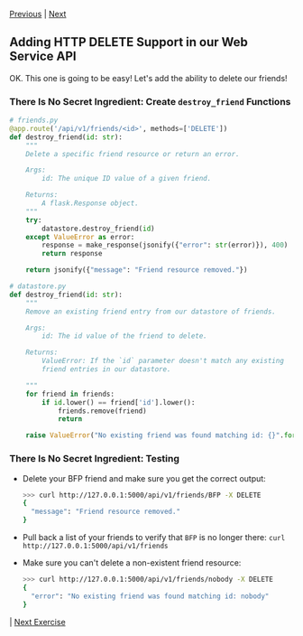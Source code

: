 [Previous](exercise-08.md) |  [Next](exercise-10.md)
## Adding HTTP DELETE Support in our Web Service API
OK. This one is going to be easy!  Let's add the ability to delete our friends!

### There Is No Secret Ingredient: Create `destroy_friend` Functions
```python
# friends.py
@app.route('/api/v1/friends/<id>', methods=['DELETE'])
def destroy_friend(id: str):
    """
    Delete a specific friend resource or return an error.

    Args:
        id: The unique ID value of a given friend.

    Returns:
        A flask.Response object.
    """
    try:
        datastore.destroy_friend(id)
    except ValueError as error:
        response = make_response(jsonify({"error": str(error)}), 400)
        return response

    return jsonify({"message": "Friend resource removed."})

# datastore.py
def destroy_friend(id: str):
    """
    Remove an existing friend entry from our datastore of friends.

    Args:
        id: The id value of the friend to delete.

    Returns:
        ValueError: If the `id` parameter doesn't match any existing
        friend entries in our datastore.

    """
    for friend in friends:
        if id.lower() == friend['id'].lower():
            friends.remove(friend)
            return 

    raise ValueError("No existing friend was found matching id: {}".format(id))
```

### There Is No Secret Ingredient: Testing
- Delete your BFP friend and make sure you get the correct output: 

    ```bash
    >>> curl http://127.0.0.1:5000/api/v1/friends/BFP -X DELETE
    {
      "message": "Friend resource removed."
    }
    ```

- Pull back a list of your friends to verify that `BFP` is no longer there: `curl http://127.0.0.1:5000/api/v1/friends`
- Make sure you can't delete a non-existent friend resource:
    
    ```bash
    >>> curl http://127.0.0.1:5000/api/v1/friends/nobody -X DELETE
    {
      "error": "No existing friend was found matching id: nobody"
    }
| [Next Exercise](exercise-10.md)
    
       
        
